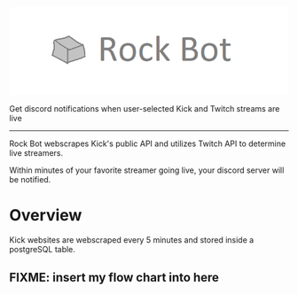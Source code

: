 ![Rock Bot Logo](images/rock-bot.png)

Get discord notifications when user-selected Kick and Twitch streams are live

--------------------------------------------------------------------------------

Rock Bot webscrapes Kick's public API and utilizes Twitch API to determine live streamers.

Within minutes of your favorite streamer going live, your discord server will be notified.

# Overview

Kick websites are webscraped every 5 minutes and stored inside a postgreSQL table.

## FIXME: insert my flow chart into here